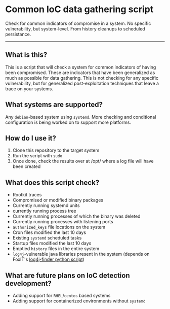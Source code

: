 # Common IoC data gathering script
Check for common indicators of compromise in a system. No specific vulnerability, but system-level. From history cleanups to scheduled persistance.

----

## What is this?
This is a script that will check a system for common indicators of having been compromised. These are indicators that have been generalized as much as possible for data gathering. This is not checking for any specific vulnerability, but for generalized post-exploitation techniques that leave a trace on your systems.

## What systems are supported?
Any `debian`-based system using `systemd`. More checking and conditional configuration is being worked on to support more platforms.

## How do I use it?
1. Clone this repository to the target system
2. Run the script with `sudo`
3. Once done, check the results over at /opt/ where a log file will have been created

## What does this script check?
- Rootkit traces
- Compromised or modified binary packages
- Currently running systemd units
- currently running process tree
- Currently running processes of which the binary was deleted
- Currently running processes with listening ports
- `authorized_keys` file locations on the system
- Cron files modified the last 10 days
- Existing `systemd` scheduled tasks
- Startup files modified the last 10 days
- Emptied `history` files in the entire system
- `log4j`-vulnerable java libraries present in the system (depends on FoxIT's [log4j-finder python script](https://github.com/fox-it/log4j-finder.git))

## What are future plans on IoC detection development?
- Adding support for `RHEL`/`centos` based systems
- Adding support for containerized environments without `systemd`
